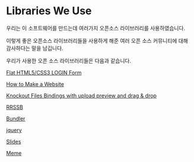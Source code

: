 # Libraries We Use

우리는 이 소프트웨어를 만드는데 여러가지 오픈소스 라이브러리를 사용하였습니다.

이렇게 좋은 오픈소스 라이브러리들을 사용하게 해준 여러 오픈 소스 커뮤니티에 대해 감사하다는 말을 남깁니다.

우리가 사용한 오픈 소스 라이브러리들은 다음과 같습니다.


[Flat HTML5/CSS3 LOGIN Form](https://github.com/gunoong011/os_second_project/blob/master/Library_License/The_MIT_License/Flat_HTML5_License.md)

[How to Make a Website](https://github.com/gunoong011/os_second_project/blob/master/Library_License/The_MIT_License/HowToMakeAWebsiteLicense.md)

[Knockout Files Bindings with upload preview and drag & drop](https://github.com/gunoong011/os_second_project/blob/master/Library_License/The_MIT_License/KnockoutFilesLicense.md)

[RRSSB](https://github.com/gunoong011/os_second_project/blob/master/Library_License/The_MIT_License/RRSSB_LIcense.md)

[Bundler](https://github.com/gunoong011/os_second_project/blob/master/Library_License/The_MIT_License/BundlerLicense.md)

[jquery](https://github.com/gunoong011/os_second_project/blob/master/Library_License/The_MIT_License/jqueryLicense.md)

[Slides](https://github.com/gunoong011/os_second_project/blob/master/Library_License/Apache_License_Version_2.0/SlidesLicense.md)

[Meme](https://github.com/gunoong011/os_second_project/blob/master/Library_License/3-Clause_BSD_License(BSD-3-Clause)/MemeLicense.md)